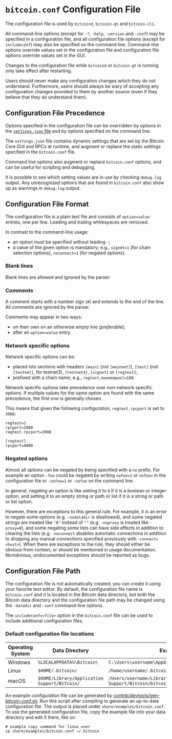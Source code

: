 # `bitcoin.conf` Configuration File

The configuration file is used by `bitcoind`, `bitcoin-qt` and `bitcoin-cli`.

All command-line options (except for `-?`, `-help`, `-version` and `-conf`) may be specified in a configuration file, and all configuration file options (except for `includeconf`) may also be specified on the command line. Command-line options override values set in the configuration file and configuration file options override values set in the GUI.

Changes to the configuration file while `bitcoind` or `bitcoin-qt` is running only take effect after restarting.

Users should never make any configuration changes which they do not understand. Furthermore, users should always be wary of accepting any configuration changes provided to them by another source (even if they believe that they do understand them).

## Configuration File Precedence

Options specified in the configuration file can be overridden by options in the [`settings.json` file](files.md) and by options specified on the command line.

The `settings.json` file contains dynamic settings that are set by the Bitcoin Core GUI and RPCs at runtime, and augment or replace the static settings specified in the `bitcoin.conf` file.

Command line options also augment or replace `bitcoin.conf` options, and can be useful for scripting and debugging.

It is possible to see which setting values are in use by checking `debug.log` output. Any unrecognized options that are found in `bitcoin.conf` also show up as warnings in `debug.log` output.

## Configuration File Format

The configuration file is a plain text file and consists of `option=value` entries, one per line. Leading and trailing whitespaces are removed.

In contrast to the command-line usage:
- an option must be specified without leading `-`;
- a value of the given option is mandatory; e.g., `signet=1` (for chain selection options), `noconnect=1` (for negated options).

### Blank lines

Blank lines are allowed and ignored by the parser.

### Comments

A comment starts with a number sign (`#`) and extends to the end of the line. All comments are ignored by the parser.

Comments may appear in two ways:
- on their own on an otherwise empty line (_preferable_);
- after an `option=value` entry.

### Network specific options

Network specific options can be:
- placed into sections with headers `[main]` (not `[mainnet]`), `[test]` (not `[testnet]`, for testnet3), `[testnet4]`, `[signet]` or `[regtest]`;
- prefixed with a chain name; e.g., `regtest.maxmempool=100`.

Network specific options take precedence over non-network specific options.
If multiple values for the same option are found with the same precedence, the
first one is generally chosen.

This means that given the following configuration, `regtest.rpcport` is set to `3000`:

```
regtest=1
rpcport=2000
regtest.rpcport=3000

[regtest]
rpcport=4000
```

### Negated options

Almost all options can be negated by being specified with a `no` prefix. For example an option `-foo` could be negated by writing `nofoo=1` or `nofoo=` in the configuration file or `-nofoo=1` or `-nofoo` on the command line.

In general, negating an option is like setting it to `0` if it is a boolean or integer option, and setting it to an empty string or path or list if it is a string or path or list option.

However, there are exceptions to this general rule. For example, it is an error to negate some options (e.g. `-nodatadir` is disallowed), and some negated strings are treated like `"0"` instead of `""` (e.g. `-noproxy` is treated like `-proxy=0`), and some negating some lists can have side effects in addition to clearing the lists (e.g. `-noconnect` disables automatic connections in addition to dropping any manual connections specified previously with `-connect=<host>`). When there are exceptions to the rule, they should either be obvious from context, or should be mentioned in usage documentation. Nonobvious, undocumented exceptions should be reported as bugs.

## Configuration File Path

The configuration file is not automatically created; you can create it using your favorite text editor. By default, the configuration file name is `bitcoin.conf` and it is located in the Bitcoin data directory, but both the Bitcoin data directory and the configuration file path may be changed using the `-datadir` and `-conf` command-line options.

The `includeconf=<file>` option in the `bitcoin.conf` file can be used to include additional configuration files.

### Default configuration file locations

Operating System | Data Directory | Example Path
-- | -- | --
Windows | `%LOCALAPPDATA%\Bitcoin\` | `C:\Users\username\AppData\Local\Bitcoin\bitcoin.conf`
Linux | `$HOME/.bitcoin/` | `/home/username/.bitcoin/bitcoin.conf`
macOS | `$HOME/Library/Application Support/Bitcoin/` | `/Users/username/Library/Application Support/Bitcoin/bitcoin.conf`

An example configuration file can be generated by [contrib/devtools/gen-bitcoin-conf.sh](../contrib/devtools/gen-bitcoin-conf.sh).
Run this script after compiling to generate an up-to-date configuration file.
The output is placed under `share/examples/bitcoin.conf`.
To use the generated configuration file, copy the example file into your data directory and edit it there, like so:

```
# example copy command for linux user
cp share/examples/bitcoin.conf ~/.bitcoin
```
